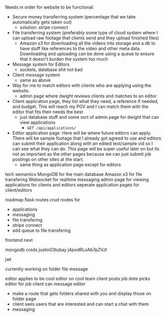 Needs in order for website to be functional: 
 
- Secure money transferring system (percentage that we take automatically gets taken out) 
  - solution: stripe connect
- File transferring system (preferably some type of cloud system where I can upload raw footage that clients send and they upload finished files)   
  - Amazon s3 for downloading all the videos into storage and a db to have stuff like references to the video and other meta data. Downloading and uploading can be done using a queue to ensure that it doesn't burden the system too much
- Message system for Editors
  - sockets, database shit not bad
- Client message system
  - same as above
- Way for me to match editors with clients who are applying using the website.
  - admin page where dwight reviews clients and matches to an editor
- Client application page, they list what they need, a reference if needed, and budget. This will reach my POV and I can match them with the editor that fits their needs the best
  - just database stuff and some sort of admin page for dwight that can view applications
    - `GET /api/applications/`
- Editor application page. Here will be where future editors can apply. There will be sample footage that I already got agreed to use and editors can submit their application along with an edited test/sample vid so I can see what they can do. This page will be super useful later on but its not as important as the other pages because we can just submit job postings on other sites at the start.
  - same thing as application page except for editors 
  
tech semantics
MongoDB for the main database
Amazon s3 for file transfering 
Websocket for realtime messaging
admin page for viewing applications for clients and editors 
seperate application pages for client/editors

roadmap
flask routes crud routes for
- applications
- messaging
- file transfering 
- stripe connect
- add queue to file transfering

frontend next

mongodb creds
justin03tubay
j4podRLoAb7pZVJt

jwt

currently working on
folder
file
message

editor applies to be cool editor on cool team
client posts job
dote picks editor for job
client can message editor



- make a route that gets folders shared with you and display those on folder page
- client sees users that are interested and can start a chat with them
- messaging